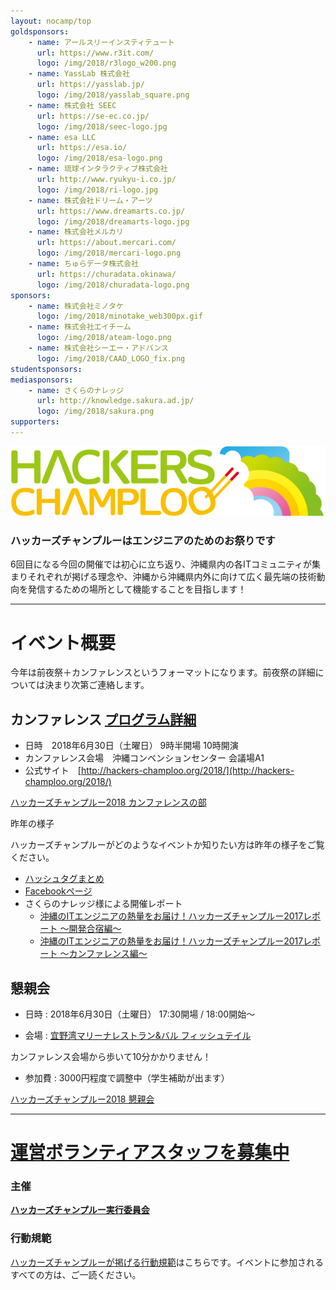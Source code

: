 ```yaml
---
layout: nocamp/top
goldsponsors:
    - name: アールスリーインスティテュート
      url: https://www.r3it.com/
      logo: /img/2018/r3logo_w200.png
    - name: YassLab 株式会社
      url: https://yasslab.jp/
      logo: /img/2018/yasslab_square.png
    - name: 株式会社 SEEC
      url: https://se-ec.co.jp/
      logo: /img/2018/seec-logo.jpg
    - name: esa LLC
      url: https://esa.io/
      logo: /img/2018/esa-logo.png
    - name: 琉球インタラクティブ株式会社
      url: http://www.ryukyu-i.co.jp/
      logo: /img/2018/ri-logo.jpg
    - name: 株式会社ドリーム・アーツ
      url: https://www.dreamarts.co.jp/
      logo: /img/2018/dreamarts-logo.jpg
    - name: 株式会社メルカリ
      url: https://about.mercari.com/
      logo: /img/2018/mercari-logo.png
    - name: ちゅらデータ株式会社
      url: https://churadata.okinawa/
      logo: /img/2018/churadata-logo.png
sponsors:
    - name: 株式会社ミノタケ
      logo: /img/2018/minotake_web300px.gif
    - name: 株式会社エイチーム
      logo: /img/2018/ateam-logo.png
    - name: 株式会社シーエー・アドバンス
      logo: /img/2018/CAAD_LOGO_fix.png
studentsponsors:
mediasponsors:
    - name: さくらのナレッジ
      url: http://knowledge.sakura.ad.jp/
      logo: /img/2018/sakura.png
supporters:
---
```



![ハッカーズチャンプルー](/img/logo/banner.png)


### ハッカーズチャンプルーはエンジニアのためのお祭りです

6回目になる今回の開催では初心に立ち返り、沖縄県内の各ITコミュニティが集まりそれぞれが掲げる理念や、沖縄から沖縄県内外に向けて広く最先端の技術動向を発信するための場所として機能することを目指します！

-----

# イベント概要

今年は前夜祭＋カンファレンスというフォーマットになります。前夜祭の詳細については決まり次第ご連絡します。

## カンファレンス [プログラム詳細](./program.html)

* 日時　2018年6月30日（土曜日） 9時半開場 10時開演
* カンファレンス会場　沖縄コンベンションセンター 会議場A1
* 公式サイト　[http://hackers-champloo.org/2018/](http://hackers-champloo.org/2018/)

<a class="doorkeeper-registration-widget" href="https://hackers-champloo.doorkeeper.jp/events/74338">ハッカーズチャンプルー2018 カンファレンスの部</a><script src="https://widgets.doorkeeper.jp/w/widget.js"></script>

<i class="fa fa-comments"></i> 昨年の様子

ハッカーズチャンプルーがどのようなイベントか知りたい方は昨年の様子をご覧ください。

* [ハッシュタグまとめ](https://togetter.com/li/1123496)
* [Facebookページ](https://www.facebook.com/hackerschamploo) 
* さくらのナレッジ様による開催レポート
  * [沖縄のITエンジニアの熱量をお届け！ハッカーズチャンプルー2017レポート 〜開発合宿編〜
  ](https://knowledge.sakura.ad.jp/9770/)
  * [沖縄のITエンジニアの熱量をお届け！ハッカーズチャンプルー2017レポート 〜カンファレンス編〜](https://knowledge.sakura.ad.jp/9821/)

<i class="fa fa-beer"></i> 懇親会
--------------------------------------------------------------------------------

- 日時 : 2018年6月30日（土曜日） 17:30開場 / 18:00開始〜

- 会場 : [宜野湾マリーナレストラン&バル フィッシュテイル](https://tabelog.com/okinawa/A4703/A470404/47012968/)

カンファレンス会場から歩いて10分かかりません！

- 参加費 : 3000円程度で調整中（学生補助が出ます）

<a class="doorkeeper-registration-widget" href="https://hackers-champloo.doorkeeper.jp/events/74339">ハッカーズチャンプルー2018 懇親会</a><script src="https://widgets.doorkeeper.jp/w/widget.js"></script>

--------------------------------------------------------------------------------

# [運営ボランティアスタッフを募集中](/2018/staff.html)

### 主催

**[ハッカーズチャンプルー実行委員会](/about.html)**

### 行動規範

[ハッカーズチャンプルーが掲げる行動規範](/policy.html)はこちらです。イベントに参加されるすべての方は、ご一読ください。


